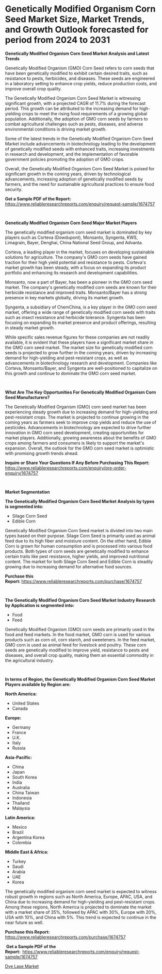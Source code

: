 <p><h1>Genetically Modified Organism Corn Seed Market Size, Market Trends, and Growth Outlook forecasted for period from 2024 to 2031</h1></p><p><strong>Genetically Modified Organism Corn Seed Market Analysis and Latest Trends</strong></p>
<p><p>Genetically Modified Organism (GMO) Corn Seed refers to corn seeds that have been genetically modified to exhibit certain desired traits, such as resistance to pests, herbicides, and diseases. These seeds are engineered in a laboratory setting to enhance crop yields, reduce production costs, and improve overall crop quality.</p><p>The Genetically Modified Organism Corn Seed Market is witnessing significant growth, with a projected CAGR of 11.7% during the forecast period. This growth can be attributed to the increasing demand for high-yielding crops to meet the rising food requirements of a growing global population. Additionally, the adoption of GMO corn seeds by farmers to combat agricultural challenges such as pests, diseases, and adverse environmental conditions is driving market growth.</p><p>Some of the latest trends in the Genetically Modified Organism Corn Seed Market include advancements in biotechnology leading to the development of genetically modified seeds with enhanced traits, increasing investments in research and development, and the implementation of favorable government policies promoting the adoption of GMO crops.</p><p>Overall, the Genetically Modified Organism Corn Seed Market is poised for significant growth in the coming years, driven by technological advancements, increasing adoption of genetically modified seeds by farmers, and the need for sustainable agricultural practices to ensure food security.</p></p>
<p><strong>Get a Sample PDF of the Report:&nbsp;</strong> <a href="https://www.reliableresearchreports.com/enquiry/request-sample/1674757">https://www.reliableresearchreports.com/enquiry/request-sample/1674757</a></p>
<p>&nbsp;</p>
<p><strong>Genetically Modified Organism Corn Seed Major Market Players</strong></p>
<p><p>The genetically modified organism corn seed market is dominated by key players such as Corteva (Dowdupont), Monsanto, Syngenta, KWS, Limagrain, Bayer, Denghai, China National Seed Group, and Advanta.</p><p>Corteva, a leading player in the market, focuses on developing sustainable solutions for agriculture. The company's GMO corn seeds have gained traction for their high yield potential and resistance to pests. Corteva's market growth has been steady, with a focus on expanding its product portfolio and enhancing its research and development capabilities.</p><p>Monsanto, now a part of Bayer, has been a pioneer in the GMO corn seed market. The company's genetically modified corn seeds are known for their herbicide resistance and improved traits. Monsanto/Bayer has a strong presence in key markets globally, driving its market growth.</p><p>Syngenta, a subsidiary of ChemChina, is a key player in the GMO corn seed market, offering a wide range of genetically modified corn seeds with traits such as insect resistance and herbicide tolerance. Syngenta has been focusing on expanding its market presence and product offerings, resulting in steady market growth.</p><p>While specific sales revenue figures for these companies are not readily available, it is evident that these players have a significant market share in the GMO corn seed market. The market size for genetically modified corn seeds is projected to grow further in the coming years, driven by increasing demand for high-yielding and pest-resistant crops, as well as advancements in biotechnology research and development. Companies like Corteva, Monsanto/Bayer, and Syngenta are well-positioned to capitalize on this growth and continue to dominate the GMO corn seed market.</p></p>
<p>&nbsp;</p>
<p><strong>What Are The Key Opportunities For Genetically Modified Organism Corn Seed Manufacturers?</strong></p>
<p><p>The Genetically Modified Organism (GMO) corn seed market has been experiencing steady growth due to increasing demand for high-yielding and pest-resistant crops. The market is projected to continue growing in the coming years as farmers seek to improve crop yields and reduce the use of pesticides. Advancements in biotechnology are expected to drive further innovation in GMO corn seed development, creating opportunities for market players. Additionally, growing awareness about the benefits of GMO crops among farmers and consumers is likely to support the market's expansion. Overall, the outlook for the GMO corn seed market is optimistic with promising growth trends ahead.</p></p>
<p><strong>Inquire or Share Your Questions If Any Before Purchasing This Report:</strong> <a href="https://www.reliableresearchreports.com/enquiry/pre-order-enquiry/1674757">https://www.reliableresearchreports.com/enquiry/pre-order-enquiry/1674757</a></p>
<p>&nbsp;</p>
<p><strong>Market Segmentation</strong></p>
<p><strong>The Genetically Modified Organism Corn Seed Market Analysis by types is segmented into:</strong></p>
<p><ul><li>Silage Corn Seed</li><li>Edible Corn</li></ul></p>
<p><p>Genetically Modified Organism Corn Seed market is divided into two main types based on their purpose. Silage Corn Seed is primarily used as animal feed due to its high fiber and moisture content. On the other hand, Edible Corn is grown for human consumption and is processed into various food products. Both types of corn seeds are genetically modified to enhance certain traits like pest resistance, higher yields, and improved nutritional content. The market for both Silage Corn Seed and Edible Corn is steadily growing due to increasing demand for alternative food sources.</p></p>
<p><strong>Purchase this Report:&nbsp;</strong><a href="https://www.reliableresearchreports.com/purchase/1674757">https://www.reliableresearchreports.com/purchase/1674757</a></p>
<p>&nbsp;</p>
<p><strong>The Genetically Modified Organism Corn Seed Market Industry Research by Application is segmented into:</strong></p>
<p><ul><li>Food</li><li>Feed</li></ul></p>
<p><p>Genetically Modified Organism (GMO) corn seeds are primarily used in the food and feed markets. In the food market, GMO corn is used for various products such as corn oil, corn starch, and sweeteners. In the feed market, GMO corn is used as animal feed for livestock and poultry. These corn seeds are genetically modified to improve yield, resistance to pests and diseases, and overall crop quality, making them an essential commodity in the agricultural industry.</p></p>
<p>&nbsp;</p>
<p><strong>In terms of Region, the Genetically Modified Organism Corn Seed Market Players available by Region are:</strong></p>
<p>
    <p> <strong> North America: </strong>
        <ul>
            <li>United States</li>
            <li>Canada</li>
        </ul>
        </p> 
    <p> <strong> Europe: </strong>
        <ul>
            <li>Germany</li>
            <li>France</li>
            <li>U.K.</li>
            <li>Italy</li>
            <li>Russia</li>
        </ul>
        </p> 
    <p> <strong> Asia-Pacific: </strong>
        <ul>
            <li>China</li>
            <li>Japan</li>
            <li>South Korea</li>
            <li>India</li>
            <li>Australia</li>
            <li>China Taiwan</li>
            <li>Indonesia</li>
            <li>Thailand</li>
            <li>Malaysia</li>
        </ul>
        </p> 
    <p> <strong> Latin America: </strong>
        <ul>
            <li>Mexico</li>
            <li>Brazil</li>
            <li>Argentina Korea</li>
            <li>Colombia</li>
        </ul>
        </p> 
    <p> <strong> Middle East & Africa: </strong>
        <ul>
            <li>Turkey</li>
            <li>Saudi</li>
            <li>Arabia</li>
            <li>UAE</li>
            <li>Korea</li>
        </ul>
    </p>
    </p>
<p><p>The genetically modified organism corn seed market is expected to witness robust growth in regions such as North America, Europe, APAC, USA, and China due to increasing demand for high-yielding and pest-resistant crops. Among these regions, North America is projected to dominate the market with a market share of 35%, followed by APAC with 30%, Europe with 20%, USA with 10%, and China with 5%. This trend is expected to continue in the near future as well.</p></p>
<p><strong>Purchase this Report: </strong><a href="https://www.reliableresearchreports.com/purchase/1674757">https://www.reliableresearchreports.com/purchase/1674757</a></p>
<p>&nbsp;<strong>Get a Sample PDF of the Report:&nbsp;&nbsp;</strong><a href="https://www.reliableresearchreports.com/enquiry/request-sample/1674757">https://www.reliableresearchreports.com/enquiry/request-sample/1674757</a></p>
<p><strong></strong></p>
<p><p><a href="https://github.com/GroverBarry/Market-Research-Report-List-4/blob/main/dye-lase-market.md">Dye Lase Market</a></p></p>